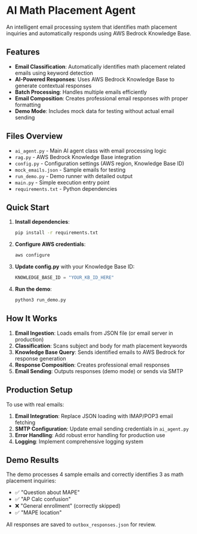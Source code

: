 # AI Math Placement Agent

An intelligent email processing system that identifies math placement inquiries and automatically responds using AWS Bedrock Knowledge Base.

## Features

- **Email Classification**: Automatically identifies math placement related emails using keyword detection
- **AI-Powered Responses**: Uses AWS Bedrock Knowledge Base to generate contextual responses
- **Batch Processing**: Handles multiple emails efficiently
- **Email Composition**: Creates professional email responses with proper formatting
- **Demo Mode**: Includes mock data for testing without actual email sending

## Files Overview

- `ai_agent.py` - Main AI agent class with email processing logic
- `rag.py` - AWS Bedrock Knowledge Base integration
- `config.py` - Configuration settings (AWS region, Knowledge Base ID)
- `mock_emails.json` - Sample emails for testing
- `run_demo.py` - Demo runner with detailed output
- `main.py` - Simple execution entry point
- `requirements.txt` - Python dependencies

## Quick Start

1. **Install dependencies**:
   ```bash
   pip install -r requirements.txt
   ```

2. **Configure AWS credentials**:
   ```bash
   aws configure
   ```

3. **Update config.py** with your Knowledge Base ID:
   ```python
   KNOWLEDGE_BASE_ID = "YOUR_KB_ID_HERE"
   ```

4. **Run the demo**:
   ```bash
   python3 run_demo.py
   ```

## How It Works

1. **Email Ingestion**: Loads emails from JSON file (or email server in production)
2. **Classification**: Scans subject and body for math placement keywords
3. **Knowledge Base Query**: Sends identified emails to AWS Bedrock for response generation
4. **Response Composition**: Creates professional email responses
5. **Email Sending**: Outputs responses (demo mode) or sends via SMTP

## Production Setup

To use with real emails:

1. **Email Integration**: Replace JSON loading with IMAP/POP3 email fetching
2. **SMTP Configuration**: Update email sending credentials in `ai_agent.py`
3. **Error Handling**: Add robust error handling for production use
4. **Logging**: Implement comprehensive logging system

## Demo Results

The demo processes 4 sample emails and correctly identifies 3 as math placement inquiries:
- ✅ "Question about MAPE" 
- ✅ "AP Calc confusion"
- ❌ "General enrollment" (correctly skipped)
- ✅ "MAPE location"

All responses are saved to `outbox_responses.json` for review.
